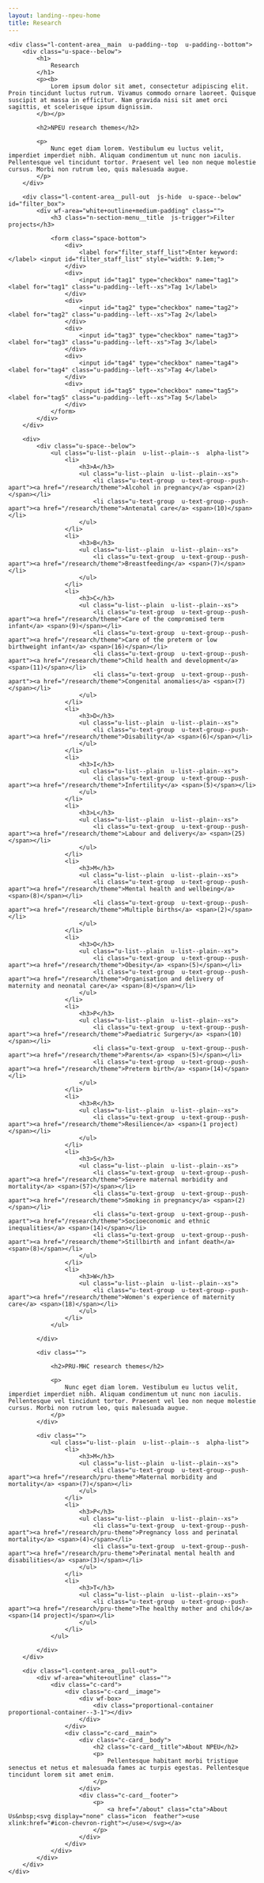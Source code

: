 ```yaml
---
layout: landing--npeu-home
title: Research
---
```

<div wf-area="white+outline" class="l-content-area  l-content-area--has-pull-outs">

    <div class="l-content-area__main  u-padding--top  u-padding--bottom">
        <div class="u-space--below">
            <h1>
                Research
            </h1>
            <p><b>
                Lorem ipsum dolor sit amet, consectetur adipiscing elit. Proin tincidunt luctus rutrum. Vivamus commodo ornare laoreet. Quisque suscipit at massa in efficitur. Nam gravida nisi sit amet orci sagittis, et scelerisque ipsum dignissim.
            </b></p>
            
            <h2>NPEU research themes</h2>
            
            <p>
                Nunc eget diam lorem. Vestibulum eu luctus velit, imperdiet imperdiet nibh. Aliquam condimentum ut nunc non iaculis. Pellentesque vel tincidunt tortor. Praesent vel leo non neque molestie cursus. Morbi non rutrum leo, quis malesuada augue.
            </p>
        </div>
        
        <div class="l-content-area__pull-out  js-hide  u-space--below" id="filter_box">
            <div wf-area="white+outline+medium-padding" class="">
                <h3 class="n-section-menu__title  js-trigger">Filter projects</h3>
                
                <form class="space-bottom">
                    <div>
                        <label for="filter_staff_list">Enter keyword:</label> <input id="filter_staff_list" style="width: 9.1em;">
                    </div>
                    <div>
                        <input id="tag1" type="checkbox" name="tag1"> <label for="tag1" class="u-padding--left--xs">Tag 1</label>
                    </div>
                    <div>
                        <input id="tag2" type="checkbox" name="tag2"> <label for="tag2" class="u-padding--left--xs">Tag 2</label>
                    </div>
                    <div>
                        <input id="tag3" type="checkbox" name="tag3"> <label for="tag3" class="u-padding--left--xs">Tag 3</label>
                    </div>
                    <div>
                        <input id="tag4" type="checkbox" name="tag4"> <label for="tag4" class="u-padding--left--xs">Tag 4</label>
                    </div>
                    <div>
                        <input id="tag5" type="checkbox" name="tag5"> <label for="tag5" class="u-padding--left--xs">Tag 5</label>
                    </div>
                </form>
            </div>
        </div>
        
        <div>
            <div class="u-space--below">         
                <ul class="u-list--plain  u-list--plain--s  alpha-list">
                    <li>
                        <h3>A</h3>
                        <ul class="u-list--plain  u-list--plain--xs">
                            <li class="u-text-group  u-text-group--push-apart"><a href="/research/theme">Alcohol in pregnancy</a> <span>(2)</span></li>
                            <li class="u-text-group  u-text-group--push-apart"><a href="/research/theme">Antenatal care</a> <span>(10)</span></li>
                        </ul>
                    </li>
                    <li>
                        <h3>B</h3>
                        <ul class="u-list--plain  u-list--plain--xs">
                            <li class="u-text-group  u-text-group--push-apart"><a href="/research/theme">Breastfeeding</a> <span>(7)</span></li>
                        </ul>
                    </li>
                    <li>
                        <h3>C</h3>
                        <ul class="u-list--plain  u-list--plain--xs">
                            <li class="u-text-group  u-text-group--push-apart"><a href="/research/theme">Care of the compromised term infant</a> <span>(9)</span></li>
                            <li class="u-text-group  u-text-group--push-apart"><a href="/research/theme">Care of the preterm or low birthweight infant</a> <span>(16)</span></li>
                            <li class="u-text-group  u-text-group--push-apart"><a href="/research/theme">Child health and development</a> <span>(11)</span></li>
                            <li class="u-text-group  u-text-group--push-apart"><a href="/research/theme">Congenital anomalies</a> <span>(7)</span></li>
                        </ul>
                    </li>
                    <li>
                        <h3>D</h3>
                        <ul class="u-list--plain  u-list--plain--xs">
                            <li class="u-text-group  u-text-group--push-apart"><a href="/research/theme">Disability</a> <span>(6)</span></li>
                        </ul>
                    </li>
                    <li>
                        <h3>I</h3>
                        <ul class="u-list--plain  u-list--plain--xs">
                            <li class="u-text-group  u-text-group--push-apart"><a href="/research/theme">Infertility</a> <span>(5)</span></li>
                        </ul>
                    </li>
                    <li>
                        <h3>L</h3>
                        <ul class="u-list--plain  u-list--plain--xs">
                            <li class="u-text-group  u-text-group--push-apart"><a href="/research/theme">Labour and delivery</a> <span>(25)</span></li>
                        </ul>
                    </li>
                    <li>
                        <h3>M</h3>
                        <ul class="u-list--plain  u-list--plain--xs">
                            <li class="u-text-group  u-text-group--push-apart"><a href="/research/theme">Mental health and wellbeing</a> <span>(8)</span></li>
                            <li class="u-text-group  u-text-group--push-apart"><a href="/research/theme">Multiple births</a> <span>(2)</span></li>
                        </ul>
                    </li>
                    <li>
                        <h3>O</h3>
                        <ul class="u-list--plain  u-list--plain--xs">
                            <li class="u-text-group  u-text-group--push-apart"><a href="/research/theme">Obesity</a> <span>(5)</span></li>
                            <li class="u-text-group  u-text-group--push-apart"><a href="/research/theme">Organisation and delivery of maternity and neonatal care</a> <span>(8)</span></li>
                        </ul>
                    </li>
                    <li>
                        <h3>P</h3>
                        <ul class="u-list--plain  u-list--plain--xs">
                            <li class="u-text-group  u-text-group--push-apart"><a href="/research/theme">Paediatric Surgery</a> <span>(10)</span></li>
                            <li class="u-text-group  u-text-group--push-apart"><a href="/research/theme">Parents</a> <span>(5)</span></li>
                            <li class="u-text-group  u-text-group--push-apart"><a href="/research/theme">Preterm birth</a> <span>(14)</span></li>
                        </ul>
                    </li>
                    <li>
                        <h3>R</h3>
                        <ul class="u-list--plain  u-list--plain--xs">
                            <li class="u-text-group  u-text-group--push-apart"><a href="/research/theme">Resilience</a> <span>(1 project)</span></li>
                        </ul>
                    </li>
                    <li>
                        <h3>S</h3>
                        <ul class="u-list--plain  u-list--plain--xs">
                            <li class="u-text-group  u-text-group--push-apart"><a href="/research/theme">Severe maternal morbidity and mortality</a> <span>(57)</span></li>
                            <li class="u-text-group  u-text-group--push-apart"><a href="/research/theme">Smoking in pregnancy</a> <span>(2)</span></li>
                            <li class="u-text-group  u-text-group--push-apart"><a href="/research/theme">Socioeconomic and ethnic inequalities</a> <span>(14)</span></li>
                            <li class="u-text-group  u-text-group--push-apart"><a href="/research/theme">Stillbirth and infant death</a> <span>(8)</span></li>
                        </ul>
                    </li>
                    <li>
                        <h3>W</h3>
                        <ul class="u-list--plain  u-list--plain--xs">
                            <li class="u-text-group  u-text-group--push-apart"><a href="/research/theme">Women's experience of maternity care</a> <span>(18)</span></li>
                        </ul>
                    </li>
                </ul>
                
            </div>
        
            <div class="">
                
                <h2>PRU-MHC research themes</h2>
                
                <p>
                    Nunc eget diam lorem. Vestibulum eu luctus velit, imperdiet imperdiet nibh. Aliquam condimentum ut nunc non iaculis. Pellentesque vel tincidunt tortor. Praesent vel leo non neque molestie cursus. Morbi non rutrum leo, quis malesuada augue.
                </p>
            </div>
        
            <div class="">         
                <ul class="u-list--plain  u-list--plain--s  alpha-list">
                    <li>
                        <h3>M</h3>
                        <ul class="u-list--plain  u-list--plain--xs">
                            <li class="u-text-group  u-text-group--push-apart"><a href="/research/pru-theme">Maternal morbidity and mortality</a> <span>(7)</span></li>
                        </ul>
                    </li>
                    <li>
                        <h3>P</h3>
                        <ul class="u-list--plain  u-list--plain--xs">
                            <li class="u-text-group  u-text-group--push-apart"><a href="/research/pru-theme">Pregnancy loss and perinatal mortality</a> <span>(4)</span></li>
                            <li class="u-text-group  u-text-group--push-apart"><a href="/research/pru-theme">Perinatal mental health and disabilities</a> <span>(3)</span></li>
                        </ul>
                    </li>
                    <li>
                        <h3>T</h3>
                        <ul class="u-list--plain  u-list--plain--xs">
                            <li class="u-text-group  u-text-group--push-apart"><a href="/research/pru-theme">The healthy mother and child</a> <span>(14 project)</span></li>
                        </ul>
                    </li>
                </ul>
                
            </div>
        </div>
        
        <div class="l-content-area__pull-out">
            <div wf-area="white+outline" class="">
                <div class="c-card">
                    <div class="c-card__image">
                        <div wf-box>
                            <div class="proportional-container  proportional-container--3-1"></div>
                        </div>
                    </div>
                    <div class="c-card__main">
                        <div class="c-card__body">
                            <h2 class="c-card__title">About NPEU</h2>
                            <p>
                                Pellentesque habitant morbi tristique senectus et netus et malesuada fames ac turpis egestas. Pellentesque tincidunt lorem sit amet enim.
                            </p>
                        </div>
                        <div class="c-card__footer">
                            <p>
                                <a href="/about" class="cta">About Us&nbsp;<svg display="none" class="icon  feather"><use xlink:href="#icon-chevron-right"></use></svg></a>
                            </p>
                        </div>
                    </div>
                </div>
            </div>
        </div>
    </div>
    
</div>